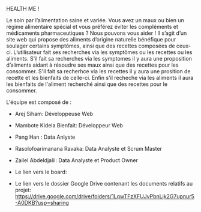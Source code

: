 HEALTH ME !

Le soin par l’alimentation saine et variée.
Vous avez un maux ou bien un régime alimentaire spécial et vous préférez éviter les compléments et médicaments pharmaceutiques ?
Nous pouvons vous aider ! 
Il s’agit d’un site web qui propose des aliments d’origine naturelle bénéfique pour soulager certains symptômes, ainsi que des recettes composées de   ceux-ci.
L’utilisateur fait ses recherches via les symptômes ou les recettes ou les aliments. S'il fait sa recherches via les symptomes il y aura une proposition d’aliments aidant à résoudre ses maux ainsi que des recettes pour les consommer. S'il fait sa recherhce via les recettes il y aura une prosition de recette et les bienfaits de celle-ci. Enfin s'il recheche via les aliments il aura les bienfaits de l'aliment recherché ainsi que des recettes pour le consommer. 

L'équipe est composé de :

- Arej Siham: Développeuse Web
- Mambote Kidela Bienfait: Développeur Web
- Pang Han : Data Anlyste
- Rasolofoarimanana Ravaka: Data Analyste et Scrum Master
- Zailel Abdeldjalil: Data Analyste et Product Owner





- Le lien vers le board:


- Le lien vers le dossier Google Drive contenant les documents relatifs au projet:
https://drive.google.com/drive/folders/1LqwTFzXFUJvPbnLjk2G7upnur5-A0DKB?usp=sharing
